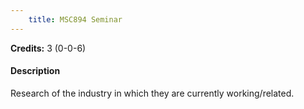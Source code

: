 ```yaml
---
    title: MSC894 Seminar
---
```

**Credits:** 3 (0-0-6)



#### Description 
Research of the industry in which they are currently working/related.